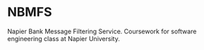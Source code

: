 # NBMFS
Napier Bank Message Filtering Service. Coursework for software engineering class at Napier University.
